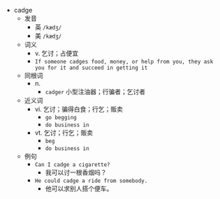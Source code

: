 - cadge
  - 发音
    - 英 `/kædʒ/`
    - 美 `/kædʒ/`
  - 词义
    - v. 乞讨；占便宜
    - `If someone cadges food, money, or help from you, they ask you for it and succeed in getting it`
  - 同根词
    - n.
      - `cadger` 小型注油器；行骗者；乞讨者
  - 近义词
    - vi. 乞讨；骗得白食；行乞；贩卖
      - `go begging`
      - `do business in`
    - vt. 乞讨；行乞；贩卖
      - `beg`
      - `do business in`
  - 例句
    - `Can I cadge a cigarette?`
      - 我可以讨一根香烟吗？
    - `He could cadge a ride from somebody.`
      - 他可以求别人搭个便车。

